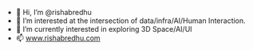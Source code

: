 - 👋 Hi, I’m @rishabredhu
- 👀 I’m interested at the intersection of data/infra/AI/Human Interaction. 
- 🌱 I’m currently interested in exploring 3D Space/AI/UI
- 📫 www.rishabredhu.com
<!---
rishabredhu/rishabredhu is a ✨ special ✨ repository because its `README.md` (this file) appears on your GitHub profile.
You can click the Preview link to take a look at your changes.
--->

